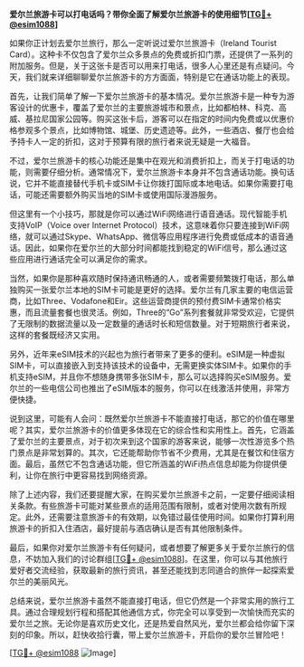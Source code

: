 **爱尔兰旅游卡可以打电话吗？带你全面了解爱尔兰旅游卡的使用细节[[TG💪+ @esim1088](https://t.me/s/esim1088)]**

如果你正计划去爱尔兰旅行，那么一定听说过爱尔兰旅游卡（Ireland Tourist Card）。这种卡不仅包含了爱尔兰众多景点的免费或折扣门票，还提供了一系列的附加服务。但是，关于这张卡是否可以用来打电话，很多人心里还是有点疑问。今天，我们就来详细聊聊爱尔兰旅游卡的方方面面，特别是它在通话功能上的表现。

首先，让我们简单了解一下爱尔兰旅游卡的基本情况。爱尔兰旅游卡是一种专为游客设计的优惠卡，覆盖了爱尔兰的主要旅游城市和景点，比如都柏林、科克、高威、基拉尼国家公园等。购买这张卡后，游客可以在指定的时间内免费或以优惠价格参观多个景点，比如博物馆、城堡、历史遗迹等。此外，一些酒店、餐厅也会给予持卡人一定的折扣，这对于预算有限的旅行者来说无疑是一大福音。

不过，爱尔兰旅游卡的核心功能还是集中在观光和消费折扣上，而关于打电话的功能，则需要仔细分析。通常情况下，爱尔兰旅游卡本身并不包含通话功能。换句话说，它并不能直接替代手机卡或SIM卡让你拨打国际或本地电话。如果你需要打电话，可能还需要额外购买当地的SIM卡或使用国际漫游服务。

但这里有一个小技巧，那就是你可以通过WiFi网络进行语音通话。现代智能手机支持VoIP（Voice over Internet Protocol）技术，这意味着你只要连接到WiFi网络，就可以通过Skype、WhatsApp、微信等应用程序进行免费或低成本的语音通话。因此，如果你在爱尔兰的大部分时间都能找到稳定的WiFi信号，那么通过这些应用进行通话完全可以满足你的需求。

当然，如果你是那种喜欢随时保持通讯畅通的人，或者需要频繁拨打电话，那么单独购买一张爱尔兰本地的SIM卡可能是更好的选择。爱尔兰有几家主要的电信运营商，比如Three、Vodafone和Eir。这些运营商提供的预付费SIM卡通常价格实惠，而且流量套餐也很灵活。例如，Three的“Go”系列套餐就非常受欢迎，它提供了无限制的数据流量以及一定数量的通话时长和短信数量。对于短期旅行者来说，这样的套餐既经济又实用。

另外，近年来eSIM技术的兴起也为旅行者带来了更多的便利。eSIM是一种虚拟SIM卡，可以直接嵌入到支持该技术的设备中，无需更换实体SIM卡。如果你的手机支持eSIM，并且你不想随身携带多张SIM卡，那么可以选择购买eSIM服务。爱尔兰的一些电信公司也推出了eSIM版本的服务，你可以在线激活并使用，非常方便快捷。

说到这里，可能有人会问：既然爱尔兰旅游卡不能直接打电话，那它的价值在哪里呢？其实，爱尔兰旅游卡的价值更多体现在它的综合性和实用性上。首先，它涵盖了爱尔兰的主要景点，对于初次来到这个国家的游客来说，能够一次性游览多个热门景点是非常划算的。其次，它还能帮助你节省不少费用，尤其是在餐饮和住宿方面。最后，虽然它不包含通话功能，但它所涵盖的WiFi热点信息却能为你提供便利，让你在旅行中更容易找到网络资源。

除了上述内容，我们还要提醒大家，在购买爱尔兰旅游卡之前，一定要仔细阅读相关条款。有些旅游卡可能对某些景点的适用范围有限制，或者对使用次数有所规定。此外，还需要注意旅游卡的有效期，以免错过最佳使用时间。如果你打算利用旅游卡的折扣入住酒店，最好提前与酒店确认是否有其他限制条件。

最后，如果你对爱尔兰旅游卡有任何疑问，或者想要了解更多关于爱尔兰旅行的信息，不妨加入我们的讨论群组[[TG💪+ @esim1088](https://t.me/s/esim1088)]。在这里，你可以与其他旅行爱好者交流经验，获取最新的旅行资讯，甚至还能找到志同道合的旅伴一起探索爱尔兰的美丽风光。

总结来说，爱尔兰旅游卡虽然不能直接打电话，但它仍然是一个非常实用的旅行工具。通过合理规划行程和搭配其他通信方式，你完全可以享受到一次愉快而充实的爱尔兰之旅。无论你是喜欢历史文化，还是热爱自然风光，爱尔兰都会给你留下深刻的印象。所以，赶快收拾行囊，带上爱尔兰旅游卡，开启你的爱尔兰冒险吧！

[[TG💪+ @esim1088](https://t.me/s/esim1088) ![Image](https://i.postimg.cc/4NQfJmqS/Snipaste-2025-05-13-00-14-12.png)]
